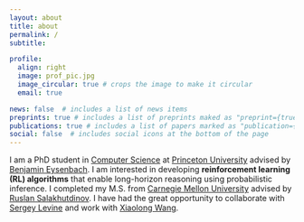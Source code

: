 ```yaml
---
layout: about
title: about
permalink: /
subtitle: 

profile:
  align: right
  image: prof_pic.jpg
  image_circular: true # crops the image to make it circular
  email: true

news: false  # includes a list of news items
preprints: true # includes a list of preprints maked as "preprint={true}"
publications: true # includes a list of papers marked as "publication={true}"
social: false  # includes social icons at the bottom of the page
---
```

I am a PhD student in [Computer Science](https://www.cs.princeton.edu/) at [Princeton University](https://www.princeton.edu/) advised by [Benjamin Eysenbach](https://ben-eysenbach.github.io/). I am interested in developing <b>reinforcement learning (RL) algorithms</b> that enable long-horizon reasoning using probabilistic inference. I completed my M.S. from [Carnegie Mellon University](https://www.cmu.edu/) advised by [Ruslan Salakhutdinov](http://www.cs.cmu.edu/~rsalakhu/). I have had the great opportunity to collaborate with [Sergey Levine](https://people.eecs.berkeley.edu/~svlevine/) and work with [Xiaolong Wang](https://xiaolonw.github.io/).